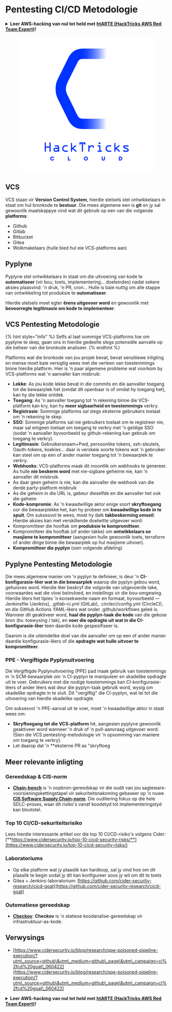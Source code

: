 # Pentesting CI/CD Metodologie

<details>

<summary><strong>Leer AWS-hacking van nul tot held met</strong> <a href="https://training.hacktricks.xyz/courses/arte"><strong>htARTE (HackTricks AWS Red Team Expert)</strong></a><strong>!</strong></summary>

Ander maniere om HackTricks te ondersteun:

* As jy jou **maatskappy geadverteer wil sien in HackTricks** of **HackTricks in PDF wil aflaai**, kyk na die [**SUBSCRIPTION PLANS**](https://github.com/sponsors/carlospolop)!
* Kry die [**amptelike PEASS & HackTricks swag**](https://peass.creator-spring.com)
* Ontdek [**The PEASS Family**](https://opensea.io/collection/the-peass-family), ons versameling eksklusiewe [**NFTs**](https://opensea.io/collection/the-peass-family)
* **Sluit aan by die** 💬 [**Discord-groep**](https://discord.gg/hRep4RUj7f) of die [**telegram-groep**](https://t.me/peass) of **volg** my op **Twitter** 🐦 [**@hacktricks_live**](https://twitter.com/hacktricks_live)**.**
* **Deel jou hacktruuks deur PR's in te dien by die** [**HackTricks**](https://github.com/carlospolop/hacktricks) en [**HackTricks Cloud**](https://github.com/carlospolop/hacktricks-cloud) github-opslag.

</details>

<figure><img src="../.gitbook/assets/CLOUD-logo-letters.svg" alt=""><figcaption></figcaption></figure>

## VCS

VCS staan vir **Version Control System**, hierdie stelsels stel ontwikkelaars in staat om hul bronkode te **bestuur**. Die mees algemene een is **git** en jy sal gewoonlik maatskappye vind wat dit gebruik op een van die volgende **platforms**:

* Github
* Gitlab
* Bitbucket
* Gitea
* Wolkmakelaars (hulle bied hul eie VCS-platforms aan)

## Pyplyne

Pyplyne stel ontwikkelaars in staat om die uitvoering van kode te **outomatiseer** (vir bou, toets, implementering... doeleindes) nadat sekere aksies plaasvind: 'n druk, 'n PR, cron... Hulle is baie nuttig om alle stappe van ontwikkeling tot produksie te **outomatiseer**.

Hierdie stelsels moet egter **êrens uitgevoer word** en gewoonlik met **bevoorregte legitimasie om kode te implementeer**.

## VCS Pentesting Metodologie

{% hint style="info" %}
Selfs al laat sommige VCS-platforms toe om pyplyne te skep, gaan ons in hierdie gedeelte slegs potensiële aanvalle op die beheer van die bronkode analiseer.
{% endhint %}

Platforms wat die bronkode van jou projek bevat, bevat sensitiewe inligting en mense moet baie versigtig wees met die verleen van toestemmings binne hierdie platform. Hier is 'n paar algemene probleme wat voorkom by VCS-platforms wat 'n aanvaller kan misbruik:

* **Lekke**: As jou kode lekke bevat in die commits en die aanvaller toegang tot die bewaarplek het (omdat dit openbaar is of omdat hy toegang het), kan hy die lekke ontdek.
* **Toegang**: As 'n aanvaller toegang tot 'n rekening binne die VCS-platform kan kry, kan hy **meer sigbaarheid en toestemmings** verkry.
* **Registrasie**: Sommige platforms sal slegs eksterne gebruikers toelaat om 'n rekening te skep.
* **SSO**: Sommige platforms sal nie gebruikers toelaat om te registreer nie, maar sal enigeen toelaat om toegang te verkry met 'n geldige SSO (sodat 'n aanvaller byvoorbeeld sy github-rekening kan gebruik om toegang te verkry).
* **Legitimasie**: Gebruikersnaam+Pwd, persoonlike tokens, ssh-sleutels, Oauth-tokens, koekies... daar is verskeie soorte tokens wat 'n gebruiker kan steel om op een of ander manier toegang tot 'n bewaarplek te verkry.
* **Webhooks**: VCS-platforms maak dit moontlik om webhooks te genereer. As hulle **nie beskerm word** met nie-sigbare geheime nie, kan 'n aanvaller dit misbruik.
* As daar geen geheim is nie, kan die aanvaller die webhook van die derde party-platform misbruik
* As die geheim in die URL is, gebeur dieselfde en die aanvaller het ook die geheim
* **Kode-kompromie**: As 'n kwaadwillige aktor enige soort **skryftoegang** oor die bewaarplekke het, kan hy probeer om **kwaadwillige kode in te spuit**. Om suksesvol te wees, moet hy dalk **takbeskerming omseil**. Hierdie aksies kan met verskillende doelwitte uitgevoer word:
* Kompromitteer die hooftak om **produksie te kompromitteer**.
* Kompromitteer die hooftak (of ander takke) om **ontwikkelaars se masjiene te kompromitteer** (aangesien hulle gewoonlik toets, terraform of ander dinge binne die bewaarplek op hul masjiene uitvoer).
* **Kompromitteer die pyplyn** (sien volgende afdeling)

## Pyplyne Pentesting Metodologie

Die mees algemene manier om 'n pyplyn te definieer, is deur 'n **CI-konfigurasie-lêer wat in die bewaarplek** waarop die pyplyn gebou word, gehuisves word. Hierdie lêer beskryf die volgorde van uitgevoerde take, voorwaardes wat die vloei beïnvloed, en instellings vir die bou-omgewing.\
Hierdie lêers het tipies 'n konsekwente naam en formaat, byvoorbeeld — Jenkinsfile (Jenkins), .gitlab-ci.yml (GitLab), .circleci/config.yml (CircleCI), en die GitHub Actions YAML-lêers wat onder .github/workflows geleë is. Wanneer dit geaktiveer word, **haal die pyplyn-taak die kode** van die gekose bron (bv. toewysing / tak), en **voer die opdragte uit wat in die CI-konfigurasie-lêer** teen daardie kode gespesifiseer is.

Daarom is die uiteindelike doel van die aanvaller om op een of ander manier daardie konfigurasie-lêers of die **opdragte wat hulle uitvoer te kompromitteer**.

### PPE - Vergiftigde Pyplynuitvoering

Die Vergiftigde Pyplynuitvoering (PPE) pad maak gebruik van toestemmings in 'n SCM-bewaarplek om 'n CI-pyplyn te manipuleer en skadelike opdragte uit te voer. Gebruikers met die nodige toestemmings kan CI-konfigurasie-lêers of ander lêers wat deur die pyplyn-taak gebruik word, wysig om skadelike opdragte in te sluit. Dit "vergiftig" die CI-pyplyn, wat lei tot die uitvoering van hierdie skadelike opdragte.

Om suksesvol 'n PPE-aanval uit te voer, moet 'n kwaadwillige aktor in staat wees om:

* **Skryftoegang tot die VCS-platform** hê, aangesien pyplyne gewoonlik geaktiveer word wanneer 'n druk of 'n pull-aanvraag uitgevoer word. (Sien die VCS pentesting-metodologie vir 'n opsomming van maniere om toegang te verkry).
* Let daarop dat 'n **eksterne PR as "skryftoeg
## Meer relevante inligting

### Gereedskap & CIS-norm

* [**Chain-bench**](https://github.com/aquasecurity/chain-bench) is 'n oopbron-gereedskap vir die oudit van jou sagteware-voorsieningskettingstapel vir sekuriteitsnakoming gebaseer op 'n nuwe [**CIS Software Supply Chain-norm**](https://github.com/aquasecurity/chain-bench/blob/main/docs/CIS-Software-Supply-Chain-Security-Guide-v1.0.pdf). Die ouditering fokus op die hele SDLC-proses, waar dit risiko's vanaf koodetyd tot implementeringstyd kan blootstel.

### Top 10 CI/CD-sekuriteitsrisiko

Lees hierdie interessante artikel oor die top 10 CI/CD-risiko's volgens Cider: [**https://www.cidersecurity.io/top-10-cicd-security-risks/**](https://www.cidersecurity.io/top-10-cicd-security-risks/)

### Laboratoriums

* Op elke platform wat jy plaaslik kan hardloop, sal jy vind hoe om dit plaaslik te begin sodat jy dit kan konfigureer soos jy wil om dit te toets
* Gitea + Jenkins-laboratorium: [https://github.com/cider-security-research/cicd-goat](https://github.com/cider-security-research/cicd-goat)

### Outomatiese gereedskap

* [**Checkov**](https://github.com/bridgecrewio/checkov): **Checkov** is 'n statiese koodanalise-gereedskap vir infrastruktuur-as-kode.

## Verwysings

* [https://www.cidersecurity.io/blog/research/ppe-poisoned-pipeline-execution/?utm\_source=github\&utm\_medium=github\_page\&utm\_campaign=ci%2fcd%20goat\_060422](https://www.cidersecurity.io/blog/research/ppe-poisoned-pipeline-execution/?utm\_source=github\&utm\_medium=github\_page\&utm\_campaign=ci%2fcd%20goat\_060422)

<details>

<summary><strong>Leer AWS-hacking van nul tot held met</strong> <a href="https://training.hacktricks.xyz/courses/arte"><strong>htARTE (HackTricks AWS Red Team Expert)</strong></a><strong>!</strong></summary>

Ander maniere om HackTricks te ondersteun:

* As jy jou **maatskappy in HackTricks wil adverteer** of **HackTricks in PDF wil aflaai**, kyk na die [**SUBSCRIPTION PLANS**](https://github.com/sponsors/carlospolop)!
* Kry die [**amptelike PEASS & HackTricks-swag**](https://peass.creator-spring.com)
* Ontdek [**The PEASS Family**](https://opensea.io/collection/the-peass-family), ons versameling eksklusiewe [**NFT's**](https://opensea.io/collection/the-peass-family)
* **Sluit aan by die** 💬 [**Discord-groep**](https://discord.gg/hRep4RUj7f) of die [**telegram-groep**](https://t.me/peass) of **volg** my op **Twitter** 🐦 [**@hacktricks_live**](https://twitter.com/hacktricks_live)**.**
* **Deel jou haktruuks deur PR's in te dien by die** [**HackTricks**](https://github.com/carlospolop/hacktricks) en [**HackTricks Cloud**](https://github.com/carlospolop/hacktricks-cloud) github-repos.

</details>
